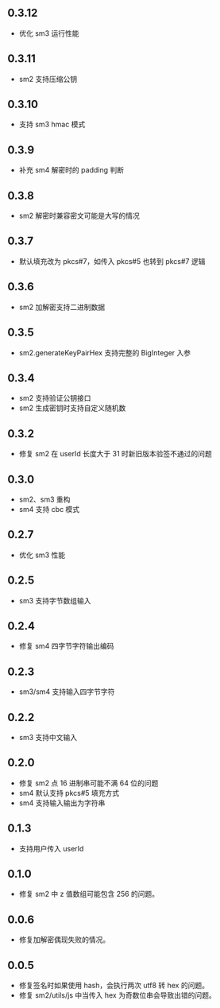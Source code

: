## 0.3.12

* 优化 sm3 运行性能

## 0.3.11

* sm2 支持压缩公钥

## 0.3.10

* 支持 sm3 hmac 模式

## 0.3.9

* 补充 sm4 解密时的 padding 判断

## 0.3.8

* sm2 解密时兼容密文可能是大写的情况

## 0.3.7

* 默认填充改为 pkcs#7，如传入 pkcs#5 也转到 pkcs#7 逻辑

## 0.3.6

* sm2 加解密支持二进制数据

## 0.3.5

* sm2.generateKeyPairHex 支持完整的 BigInteger 入参

## 0.3.4

* sm2 支持验证公钥接口
* sm2 生成密钥时支持自定义随机数

## 0.3.2

* 修复 sm2 在 userId 长度大于 31 时新旧版本验签不通过的问题

## 0.3.0

* sm2、sm3 重构
* sm4 支持 cbc 模式

## 0.2.7

* 优化 sm3 性能

## 0.2.5

* sm3 支持字节数组输入

## 0.2.4

* 修复 sm4 四字节字符输出编码

## 0.2.3

* sm3/sm4 支持输入四字节字符

## 0.2.2

* sm3 支持中文输入

## 0.2.0

* 修复 sm2 点 16 进制串可能不满 64 位的问题
* sm4 默认支持 pkcs#5 填充方式
* sm4 支持输入输出为字符串

## 0.1.3

* 支持用户传入 userId

## 0.1.0

* 修复 sm2 中 z 值数组可能包含 256 的问题。

## 0.0.6

* 修复加解密偶现失败的情况。

## 0.0.5

* 修复签名时如果使用 hash，会执行两次 utf8 转 hex 的问题。
* 修复 sm2/utils/js 中当传入 hex 为奇数位串会导致出错的问题。
